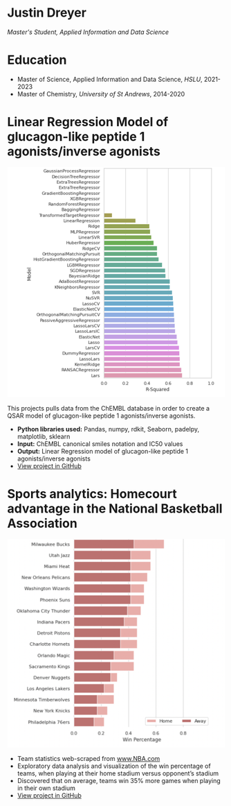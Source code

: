 # Justin Dreyer
*Master's Student, Applied Information and Data Science*

# Education
* Master of Science, Applied Information and Data Science, *HSLU*, 2021-2023
* Master of Chemistry, *University of St Andrews*, 2014-2020

# Linear Regression Model of **glucagon-like peptide** 1 agonists/inverse agonists
![alt text](model_comparisons.png)

  
This projects pulls data from the ChEMBL database in order to create a QSAR model of glucagon-like peptide 1 agonists/inverse agonists.
* **Python libraries used:** Pandas, numpy, rdkit, Seaborn, padelpy, matplotlib, sklearn
* **Input:** ChEMBL canonical smiles notation and IC50 values
* **Output:** Linear Regression model of glucagon-like peptide 1 agonists/inverse agonists
* [View project in GitHub](https://github.com/JustinDreyer/Projects/blob/main/Glucagon_like_peptide_1_Regression_Model.ipynb)

# Sports analytics: Homecourt advantage in the National Basketball Association
![alt text](NBA_Win%.png)

* Team statistics web-scraped from www.NBA.com 
* Exploratory data analysis and visualization of the win percentage of teams, when playing at their home stadium versus opponent’s stadium
* Discovered that on average, teams win 35% more games when playing in their own stadium
* [View project in GitHub](https://github.com/JustinDreyer/Projects/blob/main/NBA_Homecourt_Advantage.ipynb)


